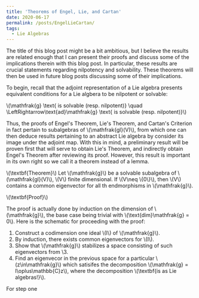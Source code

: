 ```yaml
---
title: 'Theorems of Engel, Lie, and Cartan'
date: 2020-06-17
permalink: /posts/EngelLieCartan/
tags:
  - Lie Algebras
---
```


The title of this blog post might be a bit ambitious, but I believe the results are related enough that I can present their proofs and discuss some of the implications therein with this blog post. In particular, these results are crucial statements regarding nilpotency and solvability. These theorems will then be used in future blog posts discussing some of their implications. 

To begin, recall that the adjoint representation of a Lie algebra presents equivalent conditions for a Lie algbera to be nilpotent or solvable:

\\(\mathfrak{g} \text{ is solvable (resp. nilpotent)} \quad \LeftRightarrow\text{ad}\mathfrak{g} \text{ is solvable (resp. nilpotent)}\\)

Thus, the proofs of Engel's Theorem, Lie's Theorem, and Cartan's Criterion in fact pertain to subalgebras of \\(\mathfrak{gl}(V)\\), from which one can then deduce results pertaining to an abstract Lie algebra by consider its image under the adjoint map. With this in mind, a preliminary result will be proven first that will serve to obtain Lie's Theorem, and indirectly obtain Engel's Theorem after reviewing its proof. However, this result is important in its own right so we call it a theorem instead of a lemma.

\\(\textbf{Theorem}\\) Let \\(\mathfrak{g}\\) be a solvable subalgebra of \\(\mathfrak{gl}(V)\\), \\(V\\) finite dimensional. If \\(V\neq \\{0\\}\\), then \\(V\\) contains a common eigenvector for all th endmorphisms in \\(\mathfrak{g}\\).

\\(\textbf{Proof}\\)

The proof is actually done by induction on the dimension of \\(\mathfrak{g}\\), the base case being trivial with \\(\text{dim}\mathfrak{g} = 0\\). Here is the schematic for proceeding with the proof:

1. Construct a codimension one ideal \\(I\\) of \\(\mathfrak{g}\\).
2. By induction, there exists common eigenvectors for \\(I\\).
3. Show that \\(\mathfrak{g}\\) stabilizes a space consisting of such eigenvectors from \3.
4. Find an eigenvecor in the previous space for a particular \\(z\in\mathfrak{g}\\) which satisifes the decomposition \\(\mathfrak{g} = I\oplus\mathbb{C}z\\), where the decomposition \\(\textbf{is as Lie algebras!}\\).

For step one
